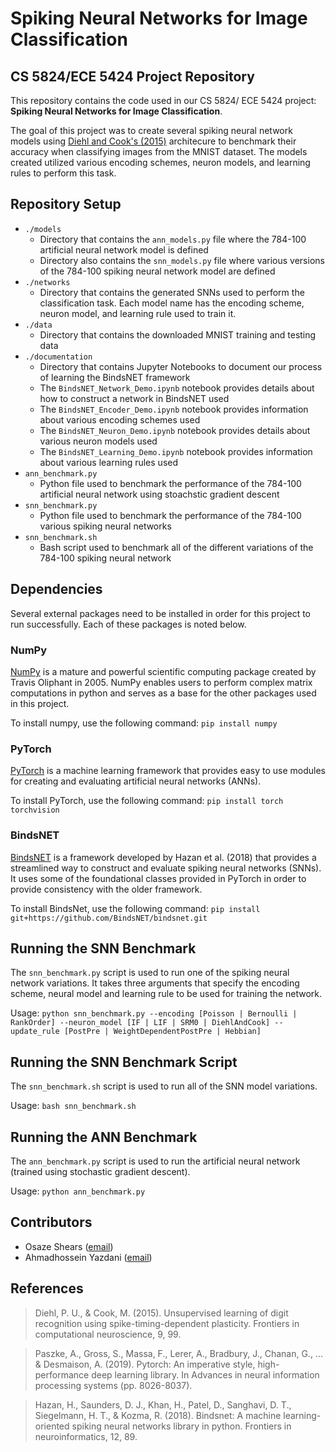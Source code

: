 #  Spiking Neural Networks for Image Classification
## CS 5824/ECE 5424 Project Repository
This repository contains the code used in our CS 5824/ ECE 5424 project: **Spiking Neural Networks for Image Classification**. 

The goal of this project was to create several spiking neural network models using [Diehl and Cook's (2015)](https://www.frontiersin.org/articles/10.3389/fncom.2015.00099/full) architecure to benchmark their accuracy when classifying images from the MNIST dataset. The models created utilized various encoding schemes, neuron models, and learning rules to perform this task.

## Repository Setup
- `./models`
  - Directory that contains the `ann_models.py` file where the 784-100 artificial neural network model is defined
  - Directory also contains the `snn_models.py` file where various versions of the 784-100 spiking neural network model are defined
- `./networks`
  - Directory that contains the generated SNNs used to perform the classification task. Each model name has the encoding scheme, neuron model, and learning rule used to train it.
- `./data`
  - Directory that contains the downloaded MNIST training and testing data
- `./documentation`
  - Directory that contains Jupyter Notebooks to document our process of learning the BindsNET framework
  - The `BindsNET_Network_Demo.ipynb` notebook provides details about how to construct a network in BindsNET used
  - The `BindsNET_Encoder_Demo.ipynb` notebook provides information about various encoding schemes used
  - The `BindsNET_Neuron_Demo.ipynb` notebook provides details about various neuron models used
  - The `BindsNET_Learning_Demo.ipynb` notebook provides information about various learning rules used
- `ann_benchmark.py`
  - Python file used to benchmark the performance of the 784-100 artificial neural network using stoachstic gradient descent
- `snn_benchmark.py`
  - Python file used to benchmark the performance of the 784-100 various spiking neural networks 
- `snn_benchmark.sh`
  - Bash script used to benchmark all of the different variations of the 784-100 spiking neural network

## Dependencies
Several external packages need to be installed in order for this project to run successfully. Each of these packages is noted below.

### NumPy
[NumPy](https://numpy.org/) is a mature and powerful scientific computing package created by Travis Oliphant in 2005. NumPy enables users to perform complex matrix computations in python and serves as a base for the other packages used in this project.

To install numpy, use the following command:
```pip install numpy```

### PyTorch
[PyTorch](https://pytorch.org/) is a machine learning framework that provides easy to use modules for creating and evaluating artificial neural networks (ANNs).

To install PyTorch, use the following command:
```pip install torch torchvision```

### BindsNET
[BindsNET](https://www.frontiersin.org/articles/10.3389/fninf.2018.00089/full) is a framework developed by Hazan et al. (2018) that provides a streamlined way to construct and evaluate spiking neural networks (SNNs). It uses some of the foundational classes provided in PyTorch in order to provide consistency with the older framework.

To install BindsNet, use the following command:
```pip install git+https://github.com/BindsNET/bindsnet.git```

## Running the SNN Benchmark 
The `snn_benchmark.py` script is used to run one of the spiking neural network variations. It takes three arguments that specify the encoding scheme, neural model and learning rule to be used for training the network.

Usage:
```python snn_benchmark.py --encoding [Poisson | Bernoulli | RankOrder] --neuron_model [IF | LIF | SRM0 | DiehlAndCook] --update_rule [PostPre | WeightDependentPostPre | Hebbian]```

## Running the SNN Benchmark Script
The `snn_benchmark.sh` script is used to run all of the SNN model variations. 

Usage:
```bash snn_benchmark.sh```

## Running the ANN Benchmark
The `ann_benchmark.py` script is used to run the artificial neural network (trained using stochastic gradient descent).

Usage:
```python ann_benchmark.py```

## Contributors
- Osaze Shears ([email](oshears@vt.edu))
- Ahmadhossein Yazdani ([email](ahmadyazdani@vt.edu))

## References
> Diehl, P. U., & Cook, M. (2015). Unsupervised learning of digit recognition using spike-timing-dependent plasticity. Frontiers in computational neuroscience, 9, 99.

> Paszke, A., Gross, S., Massa, F., Lerer, A., Bradbury, J., Chanan, G., ... & Desmaison, A. (2019). Pytorch: An imperative style, high-performance deep learning library. In Advances in neural information processing systems (pp. 8026-8037).

> Hazan, H., Saunders, D. J., Khan, H., Patel, D., Sanghavi, D. T., Siegelmann, H. T., & Kozma, R. (2018). Bindsnet: A machine learning-oriented spiking neural networks library in python. Frontiers in neuroinformatics, 12, 89.
